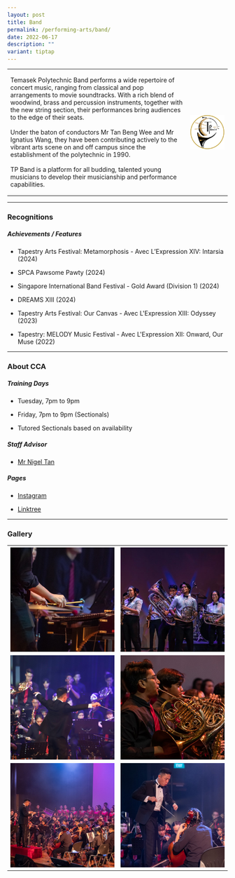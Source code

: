 ```yaml
---
layout: post
title: Band
permalink: /performing-arts/band/
date: 2022-06-17
description: ""
variant: tiptap
---
```

<table style="minWidth: 50px">
<colgroup>
<col>
<col>
</colgroup>
<tbody>
<tr>
<td rowspan="1" colspan="1">
<p>Temasek Polytechnic Band performs a wide repertoire of concert music,
ranging from classical and pop arrangements to movie soundtracks. With
a rich blend of woodwind, brass and percussion instruments, together with
the new string section, their performances bring audiences to the edge
of their seats.
<br>
<br>Under the baton of conductors Mr Tan Beng Wee and Mr Ignatius Wang, they
have been contributing actively to the vibrant arts scene on and off campus
since the establishment of the polytechnic in 1990.
<br>
<br>TP Band is a platform for all budding, talented young musicians to develop
their musicianship and performance capabilities.</p>
</td>
<td rowspan="1" colspan="1">
<div class="isomer-image-wrapper">
<img style="display:block;margin-left:auto;margin-right:auto;" height="auto" width="100%" alt="Band" src="/images/Arts/Band/Band_logo.png">
</div>
</td>
</tr>
</tbody>
</table>
<hr>
<h3>Recognitions</h3>
<h5>Achievements / Features</h5>
<ul data-tight="true" class="tight">
<li>
<p>Tapestry Arts Festival: Metamorphosis - Avec L’Expression XIV: Intarsia
(2024)</p>
</li>
<li>
<p>SPCA Pawsome Pawty (2024)</p>
</li>
<li>
<p>Singapore International Band Festival - Gold Award (Division 1) (2024)</p>
</li>
<li>
<p>DREAMS XIII (2024)</p>
</li>
<li>
<p>Tapestry Arts Festival: Our Canvas - Avec L'Expression XIII: Odyssey (2023)</p>
</li>
<li>
<p>Tapestry: MELODY Music Festival - Avec L'Expression XII: Onward, Our Muse
(2022)</p>
</li>
</ul>
<hr>
<h3>About CCA</h3>
<h5>Training Days</h5>
<ul data-tight="true" class="tight">
<li>
<p>Tuesday, 7pm to 9pm</p>
</li>
<li>
<p>Friday, 7pm to 9pm (Sectionals)</p>
</li>
<li>
<p>Tutored Sectionals based on availability</p>
</li>
</ul>
<h5>Staff Advisor</h5>
<ul data-tight="true" class="tight">
<li>
<p><a href="mailto:nigel_tan@tp.edu.sg" rel="noopener noreferrer nofollow" target="_blank">Mr Nigel Tan</a>
</p>
</li>
</ul>
<h5>Pages</h5>
<ul data-tight="true" class="tight">
<li>
<p><a href="https://www.instagram.com/temasekpolyband" rel="noopener noreferrer nofollow" target="_blank">Instagram</a>
</p>
</li>
<li>
<p><a href="https://linktr.ee/TemasekPolyBand" rel="noopener noreferrer nofollow" target="_blank">Linktree</a>
</p>
</li>
</ul>
<hr>
<h3>Gallery</h3>
<table style="minWidth: 50px">
<colgroup>
<col>
<col>
</colgroup>
<tbody>
<tr>
<th rowspan="1" colspan="1">
<div class="isomer-image-wrapper">
<img style="width: 100%" height="auto" width="100%" alt="" src="/images/Arts/Band/Band_pic_1.jpg">
</div>
</th>
<th rowspan="1" colspan="1">
<div class="isomer-image-wrapper">
<img style="width: 100%" height="auto" width="100%" alt="" src="/images/Arts/Band/Band_pic_2.jpg">
</div>
</th>
</tr>
<tr>
<td rowspan="1" colspan="1">
<div class="isomer-image-wrapper">
<img style="width: 100%" height="auto" width="100%" alt="" src="/images/Arts/Band/Band_pic_3.jpg">
</div>
</td>
<td rowspan="1" colspan="1">
<div class="isomer-image-wrapper">
<img style="width: 100%" height="auto" width="100%" alt="" src="/images/Arts/Band/Band_pic_4.jpg">
</div>
</td>
</tr>
<tr>
<td rowspan="1" colspan="1">
<div class="isomer-image-wrapper">
<img style="width: 100%" height="auto" width="100%" alt="" src="/images/Arts/Band/Band_pic_5.jpg">
</div>
</td>
<td rowspan="1" colspan="1">
<div class="isomer-image-wrapper">
<img style="width: 100%" height="auto" width="100%" alt="" src="/images/Arts/Band/Band_pic_6.jpg">
</div>
</td>
</tr>
</tbody>
</table>
<p></p>